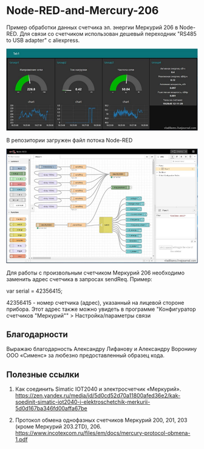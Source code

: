 # Node-RED-and-Mercury-206
Пример обработки данных счетчика эл. энергии Меркурий 206 в Node-RED. Для связи со счетчиком использован дешевый переходник "RS485 to USB adapter" c aliexpress.

![screenshot of sample](https://github.com/vladikoms/Node-RED-and-Mercury-206/blob/main/01.jpg)

В репозитории загружен файл потока Node-RED

![screenshot of sample](https://github.com/vladikoms/Node-RED-and-Mercury-206/blob/main/Node_red.jpg)

Для работы с произвольным счетчиком Меркурий 206 необходимо заменить адрес счетчика в запросах sendReq. Пример:

var serial = 42356415;

42356415 - номер счетчика (адрес), указанный на лицевой стороне прибора. Этот адрес также можно увидеть в программе "Конфигуратор счетчиков "Меркурий"" > Настройка/параметры связи

<h2> Благодарности </h2>

Выражаю благодарность Александру Лифанову и Александру Воронину OOO «Сименс» за любезно предоставленный образец кода.

<h2> Полезные ссылки </h2>

1. Как соединить Simatic IOT2040 и электросчетчик «Меркурий». https://zen.yandex.ru/media/id/5d0cd52d70a11800afed36e2/kak-soedinit-simatic-iot2040-i-elektroschetchik-merkurii-5d0d167ba346fd00affa67be

2. Протокол обмена однофазных счетчиков Меркурий 200, 201, 203 (кроме Меркурий 203.2TD), 206. https://www.incotexcom.ru/files/em/docs/mercury-protocol-obmena-1.pdf
